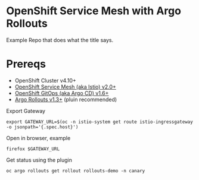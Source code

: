 # OpenShift Service Mesh with Argo Rollouts

Example Repo that does what the title says.

# Prereqs

* OpenShift Cluster v4.10+
* [OpenShift Service Mesh (aka Istio) v2.0+](https://docs.openshift.com/container-platform/latest/service_mesh/v2x/preparing-ossm-installation.html)
* [OpenShift GitOps (aka Argo CD) v1.6+](https://docs.openshift.com/container-platform/latest/cicd/gitops/installing-openshift-gitops.html)
* [Argo Rollouts v1.3+](https://argoproj.github.io/argo-rollouts/installation/) (pluin recommended)


Export Gateway

```shell
export GATEWAY_URL=$(oc -n istio-system get route istio-ingressgateway -o jsonpath='{.spec.host}')
```
Open in browser, example

```shell
firefox $GATEWAY_URL
```

Get status using the plugin

```shell
oc argo rollouts get rollout rollouts-demo -n canary
```
